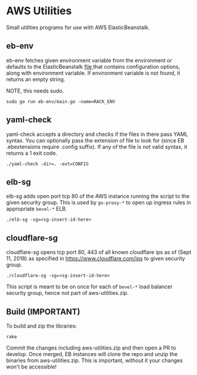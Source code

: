 # AWS Utilities

Small utilities programs for use with AWS ElasticBeanstalk.

## eb-env

eb-env fetches given environment variable from the environment or defaults to the ElasticBeanstalk [file ](/opt/elasticbeanstalk/deploy/configuration/containerconfiguration) that contains configuration options, along with environment variable. If environment variable is not found, it returns an empty string.

NOTE, this needs sudo.

    sudo go run eb-env/main.go -name=RACK_ENV

## yaml-check

yaml-check accepts a directory and checks if the files in there pass YAML syntax. You can optionally pass the extension of file to look for (since EB .ebextensions require .config suffix). If any of the file is not valid syntax, it returns a 1 exit code.

    ./yaml-check -dir=. -ext=CONFIG

## elb-sg

elb-sg adds open port tcp 80 of the AWS instance running the script to the given security group. This is used by `go-proxy-*` to open up ingress rules in appropriate `bevel-*` ELB.

    ./elb-sg -sg=<sg-insert-id-here>

## cloudflare-sg

cloudflare-sg opens tcp port 80, 443 of all known cloudflare ips as of (Sept 11, 2018) as specified in https://www.cloudflare.com/ips to given security group.

    ./cloudflare-sg -sg=<sg-insert-id-here>

This script is meant to be on once for each of `bevel-*` load balancer security group, hence not part of aws-utilities.zip.

## Build (IMPORTANT)

To build and zip the libraries:

    rake

Commit the changes including aws-utilities.zip and then open a PR to develop. Once merged, EB instances will clone the repo and unzip the binaries from aws-utilities.zip. This is important, without it your changes won't be accessible!
